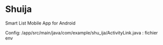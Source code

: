 # Shuija
Smart List Mobile App for Android

Config: 
/app/src/main/java/com/example/shu_ija/ActivityLink.java : fichier env 